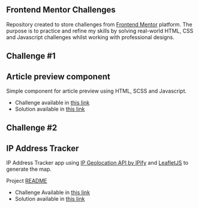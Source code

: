 ## Frontend Mentor Challenges

Repository created to store challenges from [Frontend Mentor](https://www.frontendmentor.io/) platform.
The purpose is to practice and refine my skills by solving real-world HTML, CSS and Javascript challenges whilst working with professional designs.

## Challenge #1
## Article preview component

Simple component for article preview using HTML, SCSS and Javascript.

- Challenge available in [this link](https://www.frontendmentor.io/challenges/article-preview-component-dYBN_pYFT)
- Solution available in [this link](https://ederwms.github.io/frontend-mentor/article-preview-component/)


## Challenge #2
## IP Address Tracker

IP Address Tracker app using [IP Geolocation API by IPify](https://geo.ipify.org/) and [LeafletJS](https://leafletjs.com/) to generate the map.

Project [README](./ip-address-tracker/README.md)

- Challenge Available in [this link](https://www.frontendmentor.io/challenges/ip-address-tracker-I8-0yYAH0/hub/ip-address-tracker-_uZWiRMBJ)
- Solution available in [this link](https://ederwms.github.io/frontend-mentor/ip-address-tracker/)
